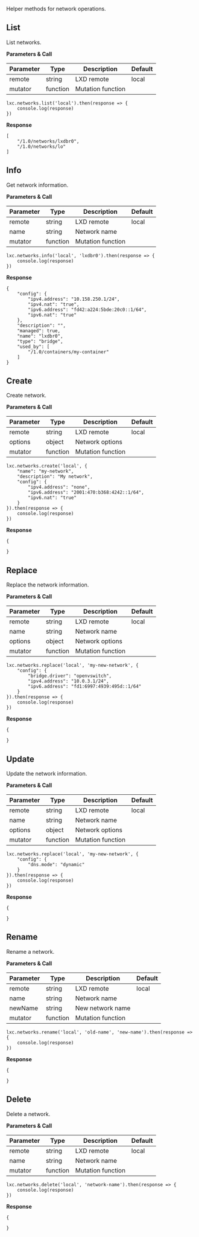 Helper methods for network operations.

## List

List networks.

**Parameters & Call**

| Parameter    | Type          | Description   | Default       |
| ----------   | ------------- | ------------- | ------------- | 
| remote       | string        | LXD remote    | local         |
| mutator      | function      | Mutation function |           |

```
lxc.networks.list('local').then(response => {
    console.log(response)
})
```

**Response**
```
[
    "/1.0/networks/lxdbr0",
    "/1.0/networks/lo"
]
```

## Info

Get network information.

**Parameters & Call**

| Parameter    | Type          | Description   | Default       |
| ----------   | ------------- | ------------- | ------------- | 
| remote       | string        | LXD remote    | local         |
| name         | string        | Network name  |               |
| mutator      | function      | Mutation function |           |

```
lxc.networks.info('local', 'lxdbr0').then(response => {
    console.log(response)
})
```

**Response**

```
{
    "config": {
        "ipv4.address": "10.158.250.1/24",
        "ipv4.nat": "true",
        "ipv6.address": "fd42:a224:5bde:20c0::1/64",
        "ipv6.nat": "true"
    },
    "description": "",
    "managed": true,
    "name": "lxdbr0",
    "type": "bridge",
    "used_by": [
        "/1.0/containers/my-container"
    ]
}
```

## Create

Create network.

**Parameters & Call**

| Parameter    | Type          | Description   | Default       |
| ----------   | ------------- | ------------- | ------------- | 
| remote       | string        | LXD remote    | local         |
| options      | object        | Network options   |           |
| mutator      | function      | Mutation function |           |

```
lxc.networks.create('local', {
    "name": "my-network",
    "description": "My network",
    "config": {
        "ipv4.address": "none",
        "ipv6.address": "2001:470:b368:4242::1/64",
        "ipv6.nat": "true"
    }
}).then(response => {
    console.log(response)
})
```

**Response**

```
{
    
}
```

## Replace

Replace the network information.

**Parameters & Call**

| Parameter    | Type          | Description   | Default       |
| ----------   | ------------- | ------------- | ------------- | 
| remote       | string        | LXD remote    | local         |
| name         | string        | Network name  |               |
| options      | object        | Network options   |           |
| mutator      | function      | Mutation function |           |

```
lxc.networks.replace('local', 'my-new-network', {
    "config": {
        "bridge.driver": "openvswitch",
        "ipv4.address": "10.0.3.1/24",
        "ipv6.address": "fd1:6997:4939:495d::1/64"
    }
}).then(response => {
    console.log(response)
})
```

**Response**

```
{
	
}
```

## Update

Update the network information.

**Parameters & Call**

| Parameter    | Type          | Description   | Default       |
| ----------   | ------------- | ------------- | ------------- | 
| remote       | string        | LXD remote    | local         |
| name         | string        | Network name  |               |
| options      | object        | Network options   |           |
| mutator      | function      | Mutation function |           |

```
lxc.networks.replace('local', 'my-new-network', {
    "config": {
        "dns.mode": "dynamic"
    }
}).then(response => {
    console.log(response)
})
```

**Response**

```
{
	
}
```

## Rename

Rename a network.

**Parameters & Call**

| Parameter    | Type          | Description   | Default       |
| ----------   | ------------- | ------------- | ------------- | 
| remote       | string        | LXD remote    | local         |
| name         | string        | Network name  |               |
| newName      | string        | New network name  |           |
| mutator      | function      | Mutation function |           |

```
lxc.networks.rename('local', 'old-name', 'new-name').then(response => {
    console.log(response)
})
```

**Response**

```
{
	
}
```

## Delete

Delete a network.

**Parameters & Call**

| Parameter    | Type          | Description   | Default       |
| ----------   | ------------- | ------------- | ------------- | 
| remote       | string        | LXD remote    | local         |
| name         | string        | Network name  |               |
| mutator      | function      | Mutation function |           |

```
lxc.networks.delete('local', 'network-name').then(response => {
    console.log(response)
})
```

**Response**

```
{
	
}
```
